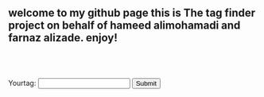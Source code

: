 <h2 id = "welcome_text">welcome to my github page this is The tag finder project on behalf of hameed alimohamadi and farnaz alizade. enjoy!</h2> <br><br><br>
<label for = "tag-in">Your<span font-size = "20em">tag</span>:</label>
<input type = "text" name = "tag-in" id = "tag-in">
<input type = "submit" name = "submit" id = "submit">



<script src = "https://connect.facebook.net/en_US/sdk.js" id = "facebook-jssdk"></script>

<script>
  window.fbAsyncInit = function() {
    FB.init({
      appId      : '4037672036267212',
      cookie     : true,
      xfbml      : true,
      version    : 'v9.0'
    });
      
    FB.AppEvents.logPageView();   
      
  };

  
   
   


</script>

<script>
var submit_button = document.getElementById('submit')
var welcome_text = document.getElementById("welcome_text")
submit_button.onclick = function(){
  FB.getLoginStatus(function(response) {
    statusChangeCallback(response);
});
  }
</script>
